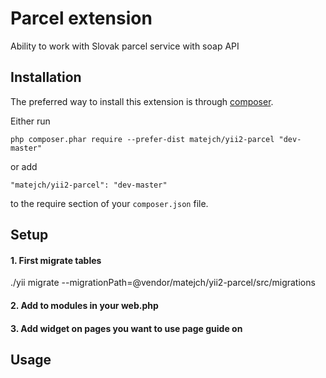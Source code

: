 Parcel extension
====================
Ability to work with Slovak parcel service with soap API

Installation
------------

The preferred way to install this extension is through [composer](http://getcomposer.org/download/).

Either run

```
php composer.phar require --prefer-dist matejch/yii2-parcel "dev-master"
```

or add

```
"matejch/yii2-parcel": "dev-master"
```

to the require section of your `composer.json` file.

Setup
-----

#### 1. First migrate tables
./yii migrate --migrationPath=@vendor/matejch/yii2-parcel/src/migrations

#### 2. Add to modules in your web.php



#### 3. Add widget on pages you want to use page guide on


Usage
-----